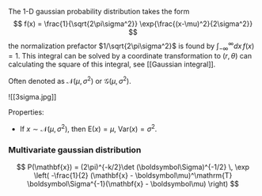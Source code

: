 The 1-D gaussian probability distribution takes the form
$$
f(x) = \frac{1}{\sqrt{2\pi\sigma^2}} \exp{\frac{(x-\mu)^2}{2\sigma^2}}
$$
the normalization prefactor $1/\sqrt{2\pi\sigma^2}$ is found by $\int^\infty_{-\infty} dx\, f(x) = 1$. This integral can be solved by a coordinate transformation to $(r,\theta)$ can calculating the square of this integral, see [[Gaussian integral]]. 

Often denoted as $\mathcal{N}(\mu, \sigma^2)$ or $\mathcal{G}(\mu,\sigma^2)$. 

![[3sigma.jpg]]

Properties:
- If $x\sim \mathcal{N}(\mu,\sigma^2)$, then $\mathrm{E}(x)=\mu$, $\mathrm{Var}(x) = \sigma^2$.
### Multivariate gaussian distribution 
$$
P(\mathbf{x}) = (2\pi)^{-k/2}\det (\boldsymbol\Sigma)^{-1/2} \, \exp \left( -\frac{1}{2} (\mathbf{x} - \boldsymbol\mu)^\mathrm{T} \boldsymbol\Sigma^{-1}(\mathbf{x} - \boldsymbol\mu) \right)
$$
